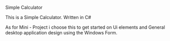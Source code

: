 Simple Calculator

This is a Simple Calculator. Written in C#

As for Mini - Project i choose this to get started on Ui elements and General desktop application design
using the Windows Form.
